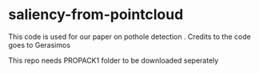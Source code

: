# saliency-from-pointcloud
This code is used for our paper on pothole detection . Credits to the code goes to Gerasimos

This repo needs PROPACK1 folder to be downloaded seperately
